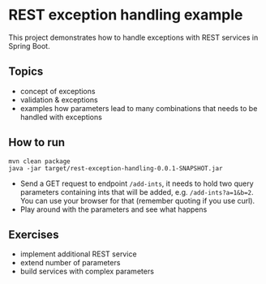 # REST exception handling example
This project demonstrates how to handle exceptions with REST services in Spring Boot.

## Topics
* concept of exceptions
* validation & exceptions
* examples how parameters lead to many combinations that needs to be handled with exceptions

## How to run

    mvn clean package
    java -jar target/rest-exception-handling-0.0.1-SNAPSHOT.jar 

- Send a GET request to endpoint `/add-ints`, it needs to hold two query parameters containing ints that will be added, e.g. `/add-ints?a=1&b=2`. You can use your browser for that (remember quoting if you use curl).
- Play around with the parameters and see what happens 

## Exercises
* implement additional REST service
* extend number of parameters
* build services with complex parameters
